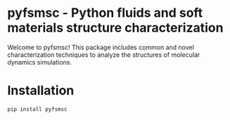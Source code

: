 # pyfsmsc - Python fluids and soft materials structure characterization

Welcome to pyfsmsc! This package includes common and novel characterization techniques to analyze the structures of molecular dynamics simulations. 

# Installation 

```
pip install pyfsmsc
```
